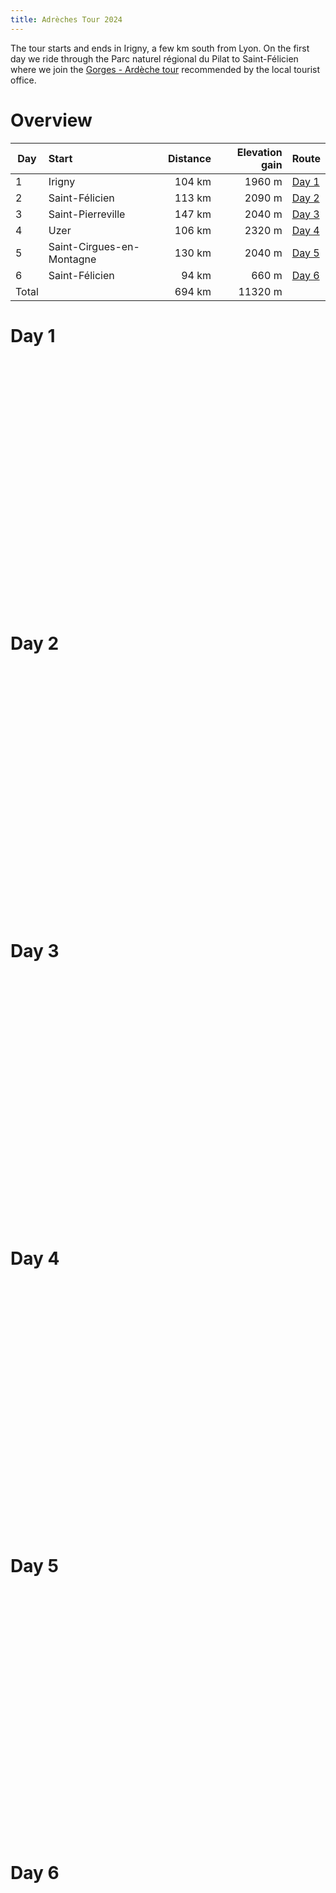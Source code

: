 ```yaml
---
title: Adrèches Tour 2024
---
```



The tour starts and ends in Irigny, a few km south from Lyon.  On the first day
we ride through the Parc naturel régional du Pilat to Saint-Félicien where we
join the [Gorges - Ardèche tour](http://ardechoise.com/parcours/gorges-ardeche)
recommended by the local tourist office. 

# Overview

| Day   | Start                     | Distance | Elevation gain | Route
| ---   | :------------------------ | -------: | -------------: | :--
| 1     | Irigny                    | 104 km   |  1960 m        | [Day 1]({static}../data/2024-ardeches/Day-01.gpx)
| 2     | Saint-Félicien            | 113 km   |  2090 m        | [Day 2]({static}../data/2024-ardeches/Day-02.gpx)
| 3     | Saint-Pierreville         | 147 km   |  2040 m        | [Day 3]({static}../data/2024-ardeches/Day-03.gpx)
| 4     | Uzer                      | 106 km   |  2320 m        | [Day 4]({static}../data/2024-ardeches/Day-04.gpx)
| 5     | Saint-Cirgues-en-Montagne | 130 km   |  2040 m        | [Day 5]({static}../data/2024-ardeches/Day-05.gpx)
| 6     | Saint-Félicien            |  94 km   |   660 m        | [Day 6]({static}../data/2024-ardeches/Day-06.gpx)
| Total |                           | 694 km   | 11320 m        |

# Day 1

<div
  class="gpx-trace"
  style="height: 400px;"
  data-gpx-trace="/data/2024-ardeches/Day-01.gpx">
</div>

# Day 2

<div
  class="gpx-trace"
  style="height: 400px;"
  data-gpx-trace="/data/2024-ardeches/Day-02.gpx">
</div>

# Day 3

<div
  class="gpx-trace"
  style="height: 400px;"
  data-gpx-trace="/data/2024-ardeches/Day-03.gpx">
</div>

# Day 4

<div
  class="gpx-trace"
  style="height: 400px;"
  data-gpx-trace="/data/2024-ardeches/Day-04.gpx">
</div>

# Day 5

<div
  class="gpx-trace"
  style="height: 400px;"
  data-gpx-trace="/data/2024-ardeches/Day-05.gpx">
</div>

# Day 6

<div
  class="gpx-trace"
  style="height: 400px;"
  data-gpx-trace="/data/2024-ardeches/Day-06.gpx">
</div>
